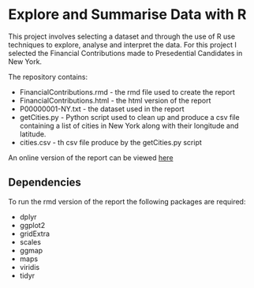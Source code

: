 # Explore and Summarise Data with R
This project involves selecting a dataset and through the use of R use techniques to explore, analyse and interpret the data. For this project I selected the Financial Contributions made to Presedential Candidates in New York.

The repository contains:
- FinancialContributions.rmd - the rmd file used to create the report
- FinancialContributions.html - the html version of the report
- P00000001-NY.txt - the dataset used in the report
- getCities.py - Python script used to clean up and produce a csv file containing a list of cities in New York along with their longitude and latitude.
- cities.csv - th csv file produce by the getCities.py script

An online version of the report can be viewed [here][report]

[report]: http://ghunt03.github.io/DAProjects/DAP04/FinancialContributions.html

## Dependencies
To run the rmd version of the report the following packages are required:

- dplyr
- ggplot2
- gridExtra
- scales
- ggmap
- maps
- viridis
- tidyr
